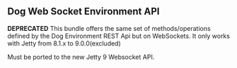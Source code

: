 ## Dog Web Socket Environment API ##
**DEPRECATED**
This bundle offers the same set of methods/operations defined by the Dog Environment REST Api but on WebSockets. It only works with Jetty from 8.1.x to 9.0.0(excluded)

Must be ported to the new Jetty 9 Websocket API.
